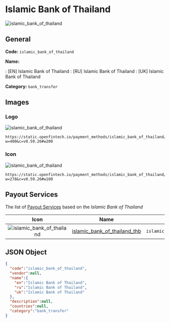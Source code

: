 
# Islamic Bank of Thailand 
![islamic_bank_of_thailand](https://static.openfintech.io/payment_methods/islamic_bank_of_thailand/logo.svg?w=400&c=v0.59.26#w200)  

## General 
**Code:** `islamic_bank_of_thailand` 
 
**Name:** 
 
:	[EN] Islamic Bank of Thailand 
:	[RU] Islamic Bank of Thailand 
:	[UK] Islamic Bank of Thailand 
 
**Category:** `bank_transfer` 
 

## Images 

### Logo 
![islamic_bank_of_thailand](https://static.openfintech.io/payment_methods/islamic_bank_of_thailand/logo.svg?w=400&c=v0.59.26#w200)  

```
https://static.openfintech.io/payment_methods/islamic_bank_of_thailand/logo.svg?w=400&c=v0.59.26#w200
```  

### Icon 
![islamic_bank_of_thailand](https://static.openfintech.io/payment_methods/islamic_bank_of_thailand/icon.svg?w=278&c=v0.59.26#w100)  

```
https://static.openfintech.io/payment_methods/islamic_bank_of_thailand/icon.svg?w=278&c=v0.59.26#w100
```  

## Payout Services 
 
The list of [Payout Services](/payout-services/) based on the _Islamic Bank of Thailand_ 

|Icon|Name|Code| 
|:---:|:---:|:---:| 
|![islamic_bank_of_thailand](https://static.openfintech.io/payout_methods/islamic_bank_of_thailand/icon.png?w=278&c=v0.59.26#w40) |[islamic_bank_of_thailand_thb](/payout-services/islamic_bank_of_thailand_thb/)|`islamic_bank_of_thailand_thb`| 
 

## JSON Object 

```json
{
  "code":"islamic_bank_of_thailand",
  "vendor":null,
  "name":{
    "en":"Islamic Bank of Thailand",
    "ru":"Islamic Bank of Thailand",
    "uk":"Islamic Bank of Thailand"
  },
  "description":null,
  "countries":null,
  "category":"bank_transfer"
}
```  
